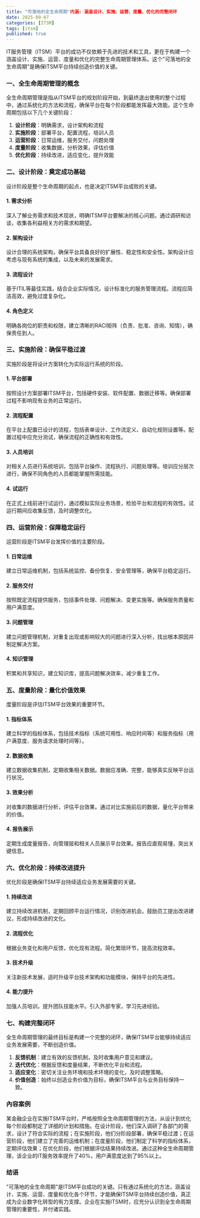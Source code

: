 ```yaml
---
title: "可落地的全生命周期"内涵: 涵盖设计、实施、运营、度量、优化的完整闭环
date: 2025-09-07
categories: [ITSM]
tags: [itsm]
published: true
---
```

IT服务管理（ITSM）平台的成功不仅依赖于先进的技术和工具，更在于构建一个涵盖设计、实施、运营、度量和优化的完整生命周期管理体系。这个"可落地的全生命周期"是确保ITSM平台持续创造价值的关键。

### 一、全生命周期管理的概念

全生命周期管理是指从ITSM平台的规划阶段开始，到最终退出使用的整个过程中，通过系统化的方法和流程，确保平台在每个阶段都能发挥最大效能。这个生命周期包括以下几个关键阶段：

1. **设计阶段**：明确需求，设计架构和流程
2. **实施阶段**：部署平台，配置流程，培训人员
3. **运营阶段**：日常运维，服务交付，问题处理
4. **度量阶段**：收集数据，分析效果，评估价值
5. **优化阶段**：持续改进，适应变化，提升效能

### 二、设计阶段：奠定成功基础

设计阶段是整个生命周期的起点，也是决定ITSM平台成败的关键。

#### 1. 需求分析

深入了解业务需求和技术现状，明确ITSM平台要解决的核心问题。通过调研和访谈，收集各利益相关方的需求和期望。

#### 2. 架构设计

设计合理的系统架构，确保平台具备良好的扩展性、稳定性和安全性。架构设计应考虑与现有系统的集成，以及未来的发展需求。

#### 3. 流程设计

基于ITIL等最佳实践，结合企业实际情况，设计标准化的服务管理流程。流程应简洁高效，避免过度复杂化。

#### 4. 角色定义

明确各岗位的职责和权限，建立清晰的RACI矩阵（负责、批准、咨询、知情），确保责任到人。

### 三、实施阶段：确保平稳过渡

实施阶段是将设计方案转化为实际运行系统的阶段。

#### 1. 平台部署

按照设计方案部署ITSM平台，包括硬件安装、软件配置、数据迁移等。确保部署过程不影响现有业务的正常运行。

#### 2. 流程配置

在平台上配置已设计的流程，包括表单设计、工作流定义、自动化规则设置等。配置过程中应充分测试，确保流程的正确性和有效性。

#### 3. 人员培训

对相关人员进行系统培训，包括平台操作、流程执行、问题处理等。培训应分层次进行，确保不同角色的人员都能掌握所需技能。

#### 4. 试运行

在正式上线前进行试运行，通过模拟实际业务场景，检验平台和流程的有效性。试运行期间应收集反馈，及时调整优化。

### 四、运营阶段：保障稳定运行

运营阶段是ITSM平台发挥价值的主要阶段。

#### 1. 日常运维

建立日常运维机制，包括系统监控、备份恢复、安全管理等，确保平台稳定运行。

#### 2. 服务交付

按照既定流程提供服务，包括事件处理、问题解决、变更实施等。确保服务质量和用户满意度。

#### 3. 问题管理

建立问题管理机制，对重复出现或影响较大的问题进行深入分析，找出根本原因并制定解决方案。

#### 4. 知识管理

积累和共享知识，建立知识库，提高问题解决效率，减少重复工作。

### 五、度量阶段：量化价值效果

度量阶段是评估ITSM平台效果的重要环节。

#### 1. 指标体系

建立科学的指标体系，包括技术指标（系统可用性、响应时间等）和服务指标（用户满意度、服务请求处理时间等）。

#### 2. 数据收集

建立数据收集机制，定期收集相关数据。数据应准确、完整，能够真实反映平台运行状况。

#### 3. 效果分析

对收集的数据进行分析，评估平台效果。通过对比实施前后的数据，量化平台带来的价值。

#### 4. 报告展示

定期生成度量报告，向管理层和相关人员展示平台效果。报告应直观易懂，突出关键信息。

### 六、优化阶段：持续改进提升

优化阶段是确保ITSM平台持续适应业务发展需要的关键。

#### 1. 持续改进

建立持续改进机制，定期回顾平台运行情况，识别改进机会。鼓励员工提出改进建议，形成持续改进的文化。

#### 2. 流程优化

根据业务变化和用户反馈，优化现有流程。简化繁琐环节，提高流程效率。

#### 3. 技术升级

关注新技术发展，适时升级平台技术架构和功能模块，保持平台的先进性。

#### 4. 能力提升

加强人员培训，提升团队技能水平。引入外部专家，学习先进经验。

### 七、构建完整闭环

全生命周期管理的最终目标是构建一个完整的闭环，确保ITSM平台能够持续适应业务发展需要，不断创造价值。

1. **反馈机制**：建立有效的反馈机制，及时收集用户意见和建议。
2. **迭代优化**：根据反馈和度量结果，不断优化平台和流程。
3. **适应变化**：密切关注业务环境和技术环境的变化，及时调整策略。
4. **价值创造**：始终以创造业务价值为目标，确保ITSM平台与业务目标保持一致。

### 內容案例

某金融企业在实施ITSM平台时，严格按照全生命周期管理的方法，从设计到优化每个阶段都制定了详细的计划和措施。在设计阶段，他们深入调研了各部门的需求，设计了符合实际的流程；在实施阶段，他们分阶段部署，确保平稳过渡；在运营阶段，他们建立了完善的运维机制；在度量阶段，他们制定了科学的指标体系，定期评估效果；在优化阶段，他们根据评估结果持续改进。通过这种全生命周期管理，该企业的IT服务效率提升了40%，用户满意度达到了95%以上。

### 结语

"可落地的全生命周期"是ITSM平台成功的关键。只有通过系统化的方法，涵盖设计、实施、运营、度量和优化各个环节，才能确保ITSM平台持续创造价值，真正成为企业数字化转型的有力支撑。企业在实施ITSM时，应充分认识到全生命周期管理的重要性，并付诸实践。